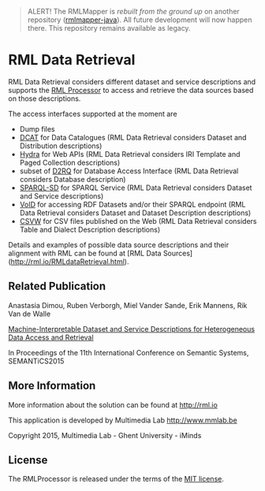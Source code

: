 > ALERT! The RMLMapper is _rebuilt from the ground up_ on another repository ([rmlmapper-java](https://github.com/RMLio/rmlmapper-java)).
All future development will now happen there. This repository remains available as legacy.

RML Data Retrieval
==================

RML Data Retrieval considers different dataset and service descriptions and supports the [RML Processor](https://github.com/mmlab/RMLProcessor/) to access and retrieve the data sources based on those descriptions.

The access interfaces supported at the moment are 
* Dump files 
* [DCAT](http://www.w3.org/TR/vocab-dcat/) for Data Catalogues (RML Data Retrieval considers Dataset and Distribution descriptions)
* [Hydra](http://www.w3.org/ns/hydra/spec/latest/core/) for Web APIs (RML Data Retrieval considers IRI Template and Paged Collection descriptions)
* subset of [D2RQ](http://d2rq.org/d2rq-language) for Database Access Interface (RML Data Retrieval considers Database description)
* [SPARQL-SD](http://www.w3.org/TR/sparql11-service-description/) for SPARQL Service (RML Data Retrieval considers Dataset and Service descriptions)
* [VoID](http://www.w3.org/TR/void/) for accessing RDF Datasets and/or their SPARQL endpoint (RML Data Retrieval considers Dataset and Dataset Description descriptions)
* [CSVW](http://www.w3.org/TR/tabular-metadata/) for CSV files published on the Web (RML Data Retrieval considers Table and Dialect Description descriptions)

Details and examples of possible data source descriptions and their alignment with RML can be found at [RML Data Sources] (http://rml.io/RMLdataRetrieval.html).

Related Publication
-------------------

Anastasia Dimou, Ruben Verborgh, Miel Vander Sande, Erik Mannens, Rik Van de Walle

[Machine-Interpretable Dataset and Service Descriptions for Heterogeneous Data Access and Retrieval](http://dl.acm.org/citation.cfm?id=2814873)

In Proceedings of the 11th International Conference on Semantic Systems, SEMANTiCS2015


More Information
----------------

More information about the solution can be found at http://rml.io

This application is developed by Multimedia Lab http://www.mmlab.be

Copyright 2015, Multimedia Lab - Ghent University - iMinds

License
-------

The RMLProcessor is released under the terms of the [MIT license](http://opensource.org/licenses/mit-license.html).
